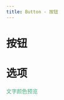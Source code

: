 ```yaml
---
title: Button - 按钮
---
```

# 按钮
<ClientOnly>
  <button-demos></button-demos>
</ClientOnly>

# 选项

<font color="#3eaf7c">文字颜色预览</font>

